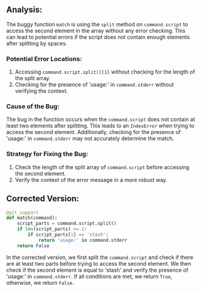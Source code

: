 ## Analysis:
The buggy function `match` is using the `split` method on `command.script` to access the second element in the array without any error checking. This can lead to potential errors if the script does not contain enough elements after splitting by spaces.

### Potential Error Locations:
1. Accessing `command.script.split()[1]` without checking for the length of the split array.
2. Checking for the presence of 'usage:' in `command.stderr` without verifying the context.

### Cause of the Bug:
The bug in the function occurs when the `command.script` does not contain at least two elements after splitting. This leads to an `IndexError` when trying to access the second element. Additionally, checking for the presence of 'usage:' in `command.stderr` may not accurately determine the match.

### Strategy for Fixing the Bug:
1. Check the length of the split array of `command.script` before accessing the second element.
2. Verify the context of the error message in a more robust way.

## Corrected Version:
```python
@git_support
def match(command):
    script_parts = command.script.split()
    if len(script_parts) >= 2:
        if script_parts[1] == 'stash':
            return 'usage:' in command.stderr
    return False
``` 

In the corrected version, we first split the `command.script` and check if there are at least two parts before trying to access the second element. We then check if the second element is equal to 'stash' and verify the presence of 'usage:' in `command.stderr`. If all conditions are met, we return `True`, otherwise, we return `False`.